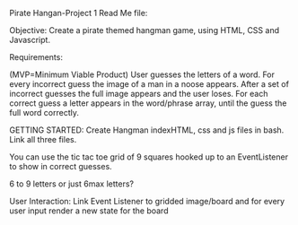 Pirate Hangan-Project 1
Read Me file:

Objective: 
Create a pirate themed hangman game, using HTML, CSS and Javascript.

Requirements:

(MVP=Minimum Viable Product)
User guesses the letters of a word. For every incorrect guess the image of a man in a noose appears. After a set of incorrect guesses the full image appears and the user loses. 
For each correct guess a letter appears in the word/phrase array, until the guess the full word correctly.

GETTING STARTED:
Create Hangman indexHTML, css and js files in bash.
Link all three files.

You can use the tic tac toe grid of 9 squares hooked up to an EventListener to show in correct guesses.

6 to 9 letters or just 6max letters?

User Interaction:
Link Event Listener to gridded image/board and for every user input render a new state for the board


